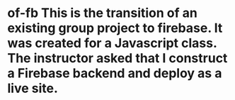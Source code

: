 # of-fb This is the transition of an existing group project to firebase. It was created for a Javascript class. The instructor asked that I construct a Firebase backend and deploy as a live site.
